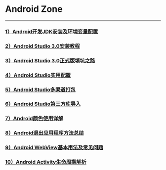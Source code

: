# Android Zone
***
### [1）Android开发JDK安装及环境变量配置](https://www.jianshu.com/p/03a904825ae5)
### [2）Android Studio 3.0安装教程](https://www.jianshu.com/p/9e7003242894)
### [3）Android Studio 3.0正式版填坑之路](https://www.jianshu.com/p/9b25087a5d7d)
### [4）Android Studio实用配置](https://www.jianshu.com/p/6c92287ce27a)
### [5）Android Studio多渠道打包](https://www.jianshu.com/p/14d3d3d9803d)
### [6）Android Studio第三方库导入](https://www.jianshu.com/p/b6704aa3b6b6)
### [7）Android颜色使用详解](https://www.jianshu.com/p/3c1fe10aed4f)
### [8）Android退出应用程序方法总结](https://www.jianshu.com/p/1adb4a6b8618)
### [9）Android WebView基本用法及常见问题](https://www.jianshu.com/p/8cad14a66ea5)
### [10）Android Activity生命周期解析](https://www.jianshu.com/p/96fa44c550eb)